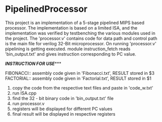 # PipelinedProcessor
This project is an implementation of a 5-stage pipelined MIPS based processor. The implementation is based on a 
limited ISA, and the implementation was verified by testbenching the various modules used in the project. 
The 'processor.v' contains code for data path and control path is the main file for verilog 32-Bit microprocessor.
On running 'processor.v' pipelining is getting executed. module instruction_fetch reads 'bin_output.txt' and gives instruction 
corresponding to PC value.


*******************INSTRUCTION FOR USE**********************

FIBONACCI:: assembly code given in 'Fibonacci.txt', RESULT stored in $3 
FACTORIAL:: assembly code given in 'Factorial.txt', RESULT stored in $1

1) copy the code from the respective text files and paste in 'code_w.txt'
2) run ISA.cpp
3) find the 32 - bit binary code in 'bin_output.txt' file
4) run processor.v 
5) registers will be displayed for different PC values
6) final result will be displayed in respective registers
